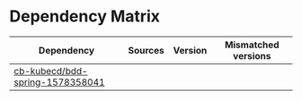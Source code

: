 # Dependency Matrix

Dependency | Sources | Version | Mismatched versions
---------- | ------- | ------- | -------------------
[cb-kubecd/bdd-spring-1578358041](https://github.com/cb-kubecd/bdd-spring-1578358041.git) |  | []() | 
